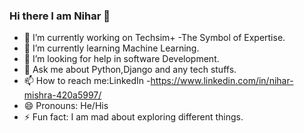 ### Hi there I am Nihar 👋



- 🔭 I’m currently working on Techsim+ -The Symbol of Expertise.
- 🌱 I’m currently learning Machine Learning.
- 🤔 I’m looking for help in software Development.
- 💬 Ask me about Python,Django and any tech stuffs.
- 📫 How to reach me:LinkedIn -https://www.linkedin.com/in/nihar-mishra-420a5997/
- 😄 Pronouns: He/His
- ⚡ Fun fact: I am mad about exploring different things.
